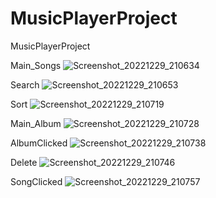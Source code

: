 # MusicPlayerProject
MusicPlayerProject

Main_Songs
![Screenshot_20221229_210634](https://user-images.githubusercontent.com/105212882/209950225-30e7f419-1211-4730-a53b-436a9a1f4c14.png)

Search
![Screenshot_20221229_210653](https://user-images.githubusercontent.com/105212882/209950239-3d98afaa-9ad7-4c54-b2fa-d6c9118dfcc7.png)

Sort
![Screenshot_20221229_210719](https://user-images.githubusercontent.com/105212882/209950260-c9995a87-d9ce-41c6-8c36-62202fcd182b.png)

Main_Album
![Screenshot_20221229_210728](https://user-images.githubusercontent.com/105212882/209950300-b0355089-67b0-4ee4-8d34-c223a2aa47f2.png)

AlbumClicked
![Screenshot_20221229_210738](https://user-images.githubusercontent.com/105212882/209950319-f2943cfb-0871-41af-98c7-403918d5052b.png)

Delete
![Screenshot_20221229_210746](https://user-images.githubusercontent.com/105212882/209950332-adfae22a-8a3d-421d-857d-920c503fdba3.png)

SongClicked
![Screenshot_20221229_210757](https://user-images.githubusercontent.com/105212882/209950361-53489f39-48f9-42b1-9391-0a6cc70d0ccd.png)
